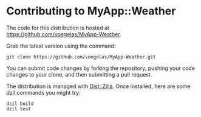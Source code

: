 # Contributing to MyApp::Weather

The code for this distribution is hosted at
https://github.com/voegelas/MyApp-Weather.

Grab the latest version using the command:

    git clone https://github.com/voegelas/MyApp-Weather.git

You can submit code changes by forking the repository, pushing your code
changes to your clone, and then submitting a pull request.

The distribution is managed with [Dist::Zilla](https://dzil.org/).  Once
installed, here are some dzil commands you might try:

    dzil build
    dzil test
